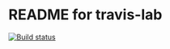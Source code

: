 # README for travis-lab
[![Build status](https://travis-ci.org/nethemis/travislab.svg?master)](https://travis-ci.org/nethemis)

